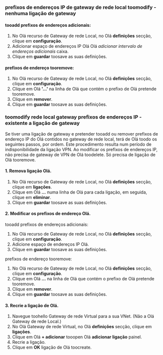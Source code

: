 ### <a name="noconnection"></a>prefixos de endereços IP de gateway de rede local toomodify - nenhuma ligação de gateway

#### <a name="tooadd-additional-address-prefixes"></a>tooadd prefixos de endereços adicionais:

1. No Olá recurso de Gateway de rede Local, no Olá **definições** secção, clique em **configuração**.
2. Adicionar espaço de endereços IP Olá Olá *adicionar intervalo de endereços adicionais* caixa.
3. Clique em **guardar** toosave as suas definições.

#### <a name="tooremove-address-prefixes"></a>prefixos de endereço tooremove:

1. No Olá recurso de Gateway de rede Local, no Olá **definições** secção, clique em **configuração**.
2. Clique em Olá **'...'** na linha de Olá que contém o prefixo de Olá pretende tooremove.
3. Clique em **remover**.
4. Clique em **guardar** toosave as suas definições.

### <a name="withconnection"></a>toomodify rede local gateway prefixos de endereços IP - existente a ligação de gateway

Se tiver uma ligação de gateway e pretender tooadd ou remover prefixos de endereço IP do Olá contidos no gateway de rede local, terá de Olá toodo os seguintes passos, por ordem. Este procedimento resulta num período de indisponibilidade da ligação VPN. Ao modificar os prefixos de endereços IP, não precisa de gateway de VPN de Olá toodelete. Só precisa de ligação de Olá tooremove.

#### <a name="1-remove-hello-connection"></a>1. Remova ligação Olá.

1. No Olá recurso de Gateway de rede Local, no Olá **definições** secção, clique em **ligações**.
2. Clique em Olá **...**  numa linha de Olá para cada ligação, em seguida, clique em **eliminar**.
3. Clique em **guardar** toosave as suas definições.

#### <a name="2-modify-hello-address-prefixes"></a>2. Modificar os prefixos de endereço Olá.

tooadd prefixos de endereços adicionais:

1. No Olá recurso de Gateway de rede Local, no Olá **definições** secção, clique em **configuração**.
2. Adicione espaço de endereços IP Olá.
3. Clique em **guardar** toosave as suas definições.

prefixos de endereço tooremove:

1. No Olá recurso de Gateway de rede Local, no Olá **definições** secção, clique em **configuração**.
2. Clique em Olá **...**  na linha de Olá que contém o prefixo de Olá pretende tooremove.
3. Clique em **remover**.
4. Clique em **guardar** toosave as suas definições.

#### <a name="3-recreate-hello-connection"></a>3. Recrie a ligação de Olá.

1. Navegue toohello Gateway de rede Virtual para a sua VNet. (Não a Olá Gateway de rede Local.)
2. No Olá Gateway de rede Virtual, no Olá **definições** secção, clique em **ligações**.
3. Clique em Olá **+ adicionar** tooopen Olá **adicionar ligação** painel.
4. Recrie a ligação.
5. Clique em **OK** ligação de Olá toocreate.
